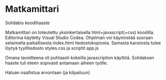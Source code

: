 # Matkamittari
Solidabis koodihaaste

Matkamittari on toteutettu yksinkertaisella html+javascript(+css) koodilla. Editorina käytetty Visual Studio Codea.
Ohjelman voi käynnistää suoraan selaimella paikallisesta index.html tiedostokopiosta. Samasta kansiosta tulee löytyä
tyylitiedosto styles.css ja scriptit app.js

Omana tavoitteena oli puhtaasti kokeilla javascription käyttöä. Solidaksen haaste tuli eteen sopivasti antamaan aiheen työlle.

Haluan osallistua arvontaan (ja kilpailuun)
